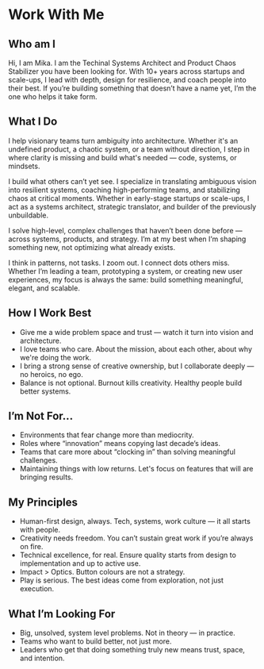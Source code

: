# Work With Me
## Who am I
Hi, I am Mika. I am the Techinal Systems Architect and Product Chaos Stabilizer you have been looking for. With 10+ years across startups and scale-ups, I lead with depth, design for resilience, and coach people into their best. If you’re building something that doesn’t have a name yet, I’m the one who helps it take form.

## What I Do
I help visionary teams turn ambiguity into architecture. Whether it's an undefined product, a chaotic system, or a team without direction, I step in where clarity is missing and build what's needed — code, systems, or mindsets.

I build what others can’t yet see. I specialize in translating ambiguous vision into resilient systems, coaching high-performing teams, and stabilizing chaos at critical moments. Whether in early-stage startups or scale-ups, I act as a systems architect, strategic translator, and builder of the previously unbuildable.

I solve high-level, complex challenges that haven’t been done before — across systems, products, and strategy. I’m at my best when I’m shaping something new, not optimizing what already exists.

I think in patterns, not tasks. I zoom out. I connect dots others miss. Whether I’m leading a team, prototyping a system, or creating new user experiences, my focus is always the same: build something meaningful, elegant, and scalable.

## How I Work Best
- Give me a wide problem space and trust — watch it turn into vision and architecture.
- I love teams who care. About the mission, about each other, about why we're doing the work.
- I bring a strong sense of creative ownership, but I collaborate deeply — no heroics, no ego.
- Balance is not optional. Burnout kills creativity. Healthy people build better systems.

## I’m Not For...
- Environments that fear change more than mediocrity.
- Roles where “innovation” means copying last decade’s ideas.
- Teams that care more about “clocking in” than solving meaningful challenges.
- Maintaining things with low returns. Let's focus on features that will are bringing results.

## My Principles
- Human-first design, always. Tech, systems, work culture — it all starts with people.
- Creativity needs freedom. You can’t sustain great work if you’re always on fire.
- Technical excellence, for real. Ensure quality starts from design to implementation and up to active use.
- Impact > Optics. Button colours are not a strategy.
- Play is serious. The best ideas come from exploration, not just execution.

## What I’m Looking For
- Big, unsolved, system level problems. Not in theory — in practice.
- Teams who want to build better, not just more.
- Leaders who get that doing something truly new means trust, space, and intention.
